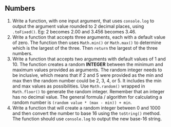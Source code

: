 ## Numbers

1. Write a function, with one input argument, that uses `console.log` to output the argument value rounded to 2 decimal places, using `.toFixed()`. Eg: 2 becomes 2.00 and 3.456 becomes 3.46.
2. Write a function that accepts three arguments, each with a default value of zero. The function then uses `Math.min()` or `Math.max()` to determine which is the largest of the three. Then `return`
   the largest of the three numbers.
3. Write a function that accepts two arguments with default values of 1 and 10. The function creates a random **INTEGER** between the minimum and maximum values provided as arguments. The random
   integer needs to be inclusive, which means that if 2 and 5 were provided as the min and max then the random number could be 2, 3, 4, or 5. It includes the min and max values as possibilities. Use
   `Math.random()` wrapped in `Math.floor()` to generate the random integer. Remember that an integer has no decimal value. The general formula / algorithm for calculating a random number is
   `(random value * (max - min)) + min`.
4. Write a function that will create a random integer between 0 and 1000 and then convert the number to base 16 using the `toString()` method. The function should use `console.log` to output the new
   base-16 string.
